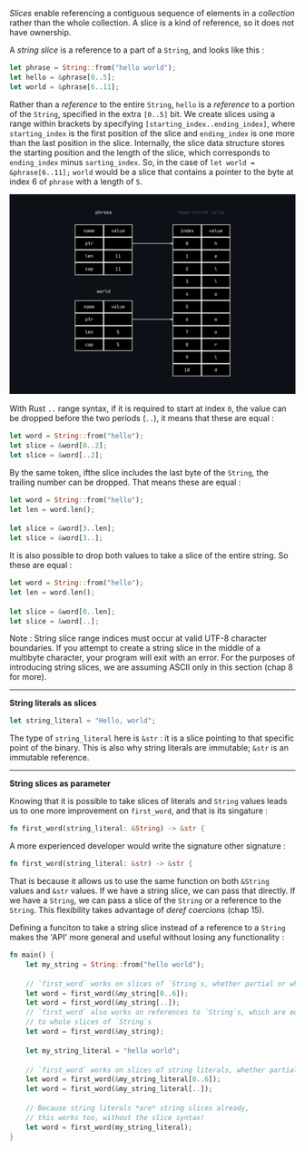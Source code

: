*Slices* enable referencing a contiguous sequence of elements in a *collection* rather than the whole collection.
A slice is a kind of reference, so it does not have ownership.

A *string slice* is a reference to a part of a `String`, and looks like this :

```rust
let phrase = String::from("hello world");
let hello = &phrase[0..5];
let world = &phrase[6..11];
```

Rather than a *reference* to the entire `String`, `hello` is a *reference* to a portion of the `String`,
specified in the extra `[0..5]` bit. We create slices using a range within brackets by specifying
`[starting_index..ending_index]`, where `starting_index` is the first position of the slice and `ending_index`
is one more than the last position in the slice. Internally, the slice data structure stores the starting
position and the length of the slice, which corresponds to `ending_index` minus `sarting_index`.
So, in the case of `let world = &phrase[6..11];` `world` would be a slice that contains a pointer to the byte at
index 6 of `phrase` with a length of `5`.

![](../../../img/ref_slice_on_string.png)

With Rust `..` range syntax, if it is required to start at index `0`,
the value can be dropped before the two periods (`..`), it means that
these are equal :

```rust
let word = String::from("hello");
let slice = &word[0..2];
let slice = &word[..2];
```

By the same token, ifthe slice includes the last byte of the `String`,
the trailing number can be dropped. That means these are equal :

```rust
let word = String::from("hello");
let len = word.len();

let slice = &word[3..len];
let slice = &word[3..];
```

It is also possible to drop both values to take a slice of the entire
string. So these are equal :

```rust
let word = String::from("hello");
let len = word.len();

let slice = &word[0..len];
let slice = &word[..];
```

Note : String slice range indices must occur at valid UTF-8 character
boundaries. If you attempt to create a string slice in the middle of a
multibyte character, your program will exit with an error. For the
purposes of introducing string slices, we are assuming ASCII only in
this section (chap 8 for more).

---

**String literals as slices**

```rust
let string_literal = "Hello, world";
```

The type of `string_literal` here is `&str` : it is a slice pointing to
that specific point of the binary. This is also why string literals are
immutable; `&str` is an immutable reference.


---

**String slices as parameter**

Knowing that it is possible to take slices of literals and `String` values
leads us to one more improvement on `first_word`, and that is its singature :

```rust
fn first_word(string_literal: &String) -> &str {
```

A more experienced developer would write the signature other signature :

```rust
fn first_word(string_literal: &str) -> &str {
```

That is because it allows us to use the same function on both `&String` values and `&str` values.
If we have a string slice, we can pass that directly. If we have a `String`, we can pass a slice of the `String`
or a reference to the `String`. This flexibility takes advantage of *deref coercions* (chap 15).

Defining a funciton to take a string slice instead of a reference to a `String` makes the 'API' more general
and useful without losing any functionality :

```rust
fn main() {
    let my_string = String::from("hello world");

    // `first_word` works on slices of `String`s, whether partial or whole
    let word = first_word(&my_string[0..6]);
    let word = first_word(&my_string[..]);
    // `first_word` also works on references to `String`s, which are equivalent
    // to whole slices of `String`s
    let word = first_word(&my_string);

    let my_string_literal = "hello world";

    // `first_word` works on slices of string literals, whether partial or whole
    let word = first_word(&my_string_literal[0..6]);
    let word = first_word(&my_string_literal[..]);

    // Because string literals *are* string slices already,
    // this works too, without the slice syntax!
    let word = first_word(my_string_literal);
}
```

